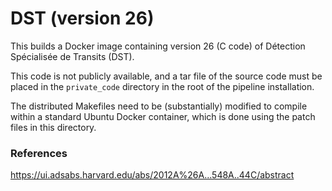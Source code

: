 # DST (version 26)

This builds a Docker image containing version 26 (C code) of Détection Spécialisée de Transits (DST).

This code is not publicly available, and a tar file of the source code must be
placed in the `private_code` directory in the root of the pipeline
installation.

The distributed Makefiles need to be (substantially) modified to compile within a
standard Ubuntu Docker container, which is done using the patch files in this
directory.

### References

https://ui.adsabs.harvard.edu/abs/2012A%26A...548A..44C/abstract

